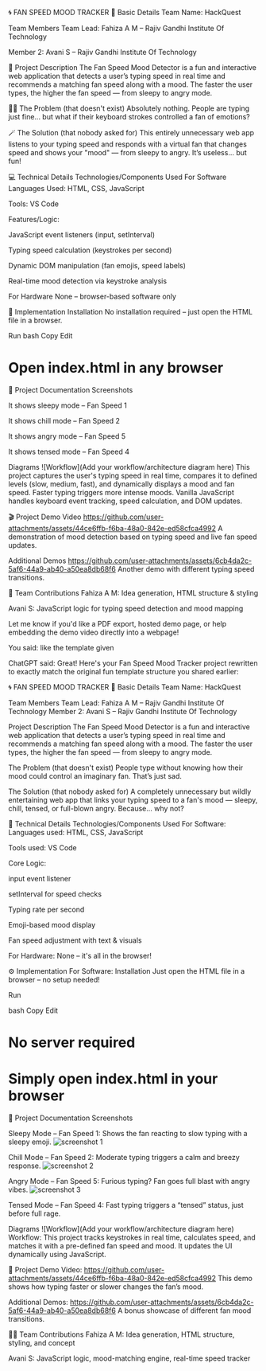 

🌀 FAN SPEED MOOD TRACKER 🎯
Basic Details
Team Name: HackQuest

Team Members
Team Lead: Fahiza A M – Rajiv Gandhi Institute Of Technology

Member 2: Avani S – Rajiv Gandhi Institute Of Technology

📝 Project Description
The Fan Speed Mood Detector is a fun and interactive web application that detects a user’s typing speed in real time and recommends a matching fan speed along with a mood. The faster the user types, the higher the fan speed — from sleepy to angry mode.

😵‍💫 The Problem (that doesn't exist)
Absolutely nothing. People are typing just fine... but what if their keyboard strokes controlled a fan of emotions?

🪄 The Solution (that nobody asked for)
This entirely unnecessary web app listens to your typing speed and responds with a virtual fan that changes speed and shows your "mood" — from sleepy to angry. It’s useless... but fun!

💻 Technical Details
Technologies/Components Used
For Software
Languages Used: HTML, CSS, JavaScript

Tools: VS Code

Features/Logic:

JavaScript event listeners (input, setInterval)

Typing speed calculation (keystrokes per second)

Dynamic DOM manipulation (fan emojis, speed labels)

Real-time mood detection via keystroke analysis

For Hardware
None – browser-based software only

🚀 Implementation
Installation
No installation required – just open the HTML file in a browser.

Run
bash
Copy
Edit
# Open index.html in any browser
📄 Project Documentation
Screenshots

It shows sleepy mode – Fan Speed 1


It shows chill mode – Fan Speed 2


It shows angry mode – Fan Speed 5


It shows tensed mode – Fan Speed 4

Diagrams
![Workflow](Add your workflow/architecture diagram here)
This project captures the user's typing speed in real time, compares it to defined levels (slow, medium, fast), and dynamically displays a mood and fan speed. Faster typing triggers more intense moods. Vanilla JavaScript handles keyboard event tracking, speed calculation, and DOM updates.

🎬 Project Demo
Video
https://github.com/user-attachments/assets/44ce6ffb-f6ba-48a0-842e-ed58cfca4992
A demonstration of mood detection based on typing speed and live fan speed updates.

Additional Demos
https://github.com/user-attachments/assets/6cb4da2c-5af6-44a9-ab40-a50ea8db68f6
Another demo with different typing speed transitions.

👥 Team Contributions
Fahiza A M: Idea generation, HTML structure & styling

Avani S: JavaScript logic for typing speed detection and mood mapping

Let me know if you'd like a PDF export, hosted demo page, or help embedding the demo video directly into a webpage!








You said:
like the template given


ChatGPT said:
Great! Here's your Fan Speed Mood Tracker project rewritten to exactly match the original fun template structure you shared earlier:

🌀 FAN SPEED MOOD TRACKER 🎯
Basic Details
Team Name: HackQuest

Team Members
Team Lead: Fahiza A M – Rajiv Gandhi Institute Of Technology
Member 2: Avani S – Rajiv Gandhi Institute Of Technology

Project Description
The Fan Speed Mood Detector is a fun and interactive web application that detects a user’s typing speed in real time and recommends a matching fan speed along with a mood. The faster the user types, the higher the fan speed — from sleepy to angry mode.

The Problem (that doesn't exist)
People type without knowing how their mood could control an imaginary fan. That’s just sad.

The Solution (that nobody asked for)
A completely unnecessary but wildly entertaining web app that links your typing speed to a fan's mood — sleepy, chill, tensed, or full-blown angry. Because... why not?

🧪 Technical Details
Technologies/Components Used
For Software:
Languages used: HTML, CSS, JavaScript

Tools used: VS Code

Core Logic:

input event listener

setInterval for speed checks

Typing rate per second

Emoji-based mood display

Fan speed adjustment with text & visuals

For Hardware:
None – it's all in the browser!

⚙️ Implementation
For Software:
Installation
Just open the HTML file in a browser – no setup needed!

Run

bash
Copy
Edit
# No server required
# Simply open index.html in your browser
📄 Project Documentation
Screenshots

Sleepy Mode – Fan Speed 1: Shows the fan reacting to slow typing with a sleepy emoji.
![screenshot 1](https://github.com/user-attachments/assets/895601fe-92f8-4863-bd25-39b86703786f)


Chill Mode – Fan Speed 2: Moderate typing triggers a calm and breezy response.
![screenshot 2](https://github.com/user-attachments/assets/c53f9074-97a0-44c9-a51f-f2eaf4174f74)


Angry Mode – Fan Speed 5: Furious typing? Fan goes full blast with angry vibes.
![screenshot 3](https://github.com/user-attachments/assets/141f7a3b-ab9d-47c4-affe-4c1104fe9e9e)


Tensed Mode – Fan Speed 4: Fast typing triggers a “tensed” status, just before full rage.

Diagrams
![Workflow](Add your workflow/architecture diagram here)
Workflow: This project tracks keystrokes in real time, calculates speed, and matches it with a pre-defined fan speed and mood. It updates the UI dynamically using JavaScript.

🎥 Project Demo
Video:
https://github.com/user-attachments/assets/44ce6ffb-f6ba-48a0-842e-ed58cfca4992
This demo shows how typing faster or slower changes the fan’s mood.

Additional Demos:
https://github.com/user-attachments/assets/6cb4da2c-5af6-44a9-ab40-a50ea8db68f6
A bonus showcase of different fan mood transitions.

👩‍💻 Team Contributions
Fahiza A M: Idea generation, HTML structure, styling, and concept

Avani S: JavaScript logic, mood-matching engine, real-time speed tracker

